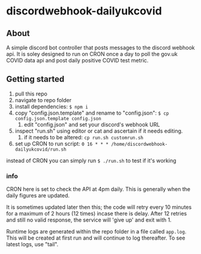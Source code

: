 # discordwebhook-dailyukcovid

## About
A simple discord bot controller that posts messages to the discord webhook api. It is soley designed to run on CRON once a day to poll the gov.uk COVID data api and post daily positive COVID test metric.

## Getting started

   1) pull this repo
   2) navigate to repo folder
   3) install dependencies: `$ npm i`
   4) copy "config.json.template" and rename to "config.json": `$ cp config.json.template config.json`
      1) edit "config.json" and set your discord's webhook URL
   5) inspect "run.sh" using editor or cat and ascertain if it needs editing.
      1) if it needs to be altered: `cp run.sh customrun.sh`
   6) set up CRON to run script: `0 16 * * * /home/discordwebhook-dailyukcovid/run.sh`

instead of CRON you can simply run `$ ./run.sh` to test if it's working

### info
CRON here is set to check the API at 4pm daily. This is generally when the daily figures are updated.

It is sometimes updated later then this; the code will retry every 10 minutes for a maximum of 2 hours (12 times) incase there is delay. After 12 retries and still no valid response, the service will 'give up' and exit with 1.

Runtime logs are generated within the repo folder in a file called `app.log`. This will be created at first run and will continue to log thereafter. To see latest logs, use "tail".
